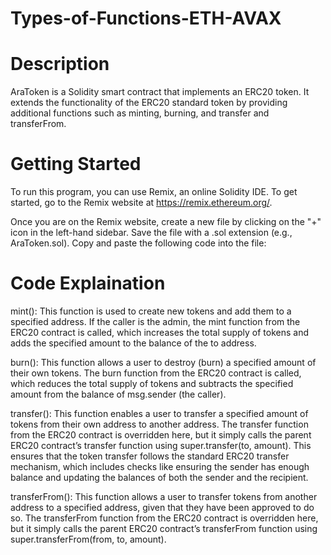 # Types-of-Functions-ETH-AVAX

# Description 

AraToken is a Solidity smart contract that implements an ERC20 token. It extends the functionality of the ERC20 standard token by providing additional functions such as minting, burning, and transfer and transferFrom.

# Getting Started
To run this program, you can use Remix, an online Solidity IDE. To get started, go to the Remix website at https://remix.ethereum.org/.

Once you are on the Remix website, create a new file by clicking on the "+" icon in the left-hand sidebar. Save the file with a .sol extension (e.g., AraToken.sol). Copy and paste the following code into the file:

# Code Explaination 
mint(): This function is used to create new tokens and add them to a specified address. If the caller is the admin, the mint function from the ERC20 contract is called, which increases the total supply of tokens and adds the specified amount to the balance of the to address.

burn(): This function allows a user to destroy (burn) a specified amount of their own tokens. The burn function from the ERC20 contract is called, which reduces the total supply of tokens and subtracts the specified amount from the balance of msg.sender (the caller).

transfer(): This function enables a user to transfer a specified amount of tokens from their own address to another address. The transfer function from the ERC20 contract is overridden here, but it simply calls the parent ERC20 contract’s transfer function using super.transfer(to, amount). This ensures that the token transfer follows the standard ERC20 transfer mechanism, which includes checks like ensuring the sender has enough balance and updating the balances of both the sender and the recipient.

transferFrom(): This function allows a user to transfer tokens from another address to a specified address, given that they have been approved to do so. The transferFrom function from the ERC20 contract is overridden here, but it simply calls the parent ERC20 contract’s transferFrom function using super.transferFrom(from, to, amount). 
